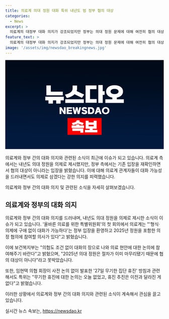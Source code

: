 ```yaml
---
title: 의료계 의대 정원 대화 특위 내년도 범 정부 협의 대상
categories:
  - News
excerpt: >
  의료계의 대정부 대화 의지가 강조되었지만 정부는 의대 정원 문제에 대해 여전히 협의 대상이 아니라는 입장을 유지했습니다. 범의료계 모임 올바른 의료를 위한 특별위원회는 정원을 포함한 의제 협의에 참여 의사를 표명했지만 보건복지부는 이미 절차가 완료된 2025년 의대 정원 문제는 협의 대상이 아니라고 밝혔습니다. 또한, 특위는 임현택 의협 회장의 27일 무기한 집단 휴진 발표와 관련해 휴진에 대한 논의가 없었으며, 휴진 추진은 변함이 없다고 언급했습니다.
feature_text: >
  의료계의 대정부 대화 의지가 강조되었지만 정부는 의대 정원 문제에 대해 여전히 협의 대상이 아니라는 입장을 유지했습니다. 범의료계 모임 올바른 의료를 위한 특별위원회는 정원을 포함한 의제 협의에 참여 의사를 표명했지만 보건복지부는 이미 절차가 완료된 2025년 의대 정원 문제는 협의 대상이 아니라고 밝혔습니다. 또한, 특위는 임현택 의협 회장의 27일 무기한 집단 휴진 발표와 관련해 휴진에 대한 논의가 없었으며, 휴진 추진은 변함이 없다고 언급했습니다.
image: '/assets/img/newsdao_breakingnews.jpg'
---
```


<p><img src="/assets/img/newsdao_breakingnews.jpg" alt="koreaapp 속보" /></p>

<p>의료계와 정부 간의 대화 의지와 관련된 소식이 최근에 이슈가 되고 있습니다. 의료계 측에서는 내년도 의대 정원을 의제로 제시했지만, 정부 측에서는 기존 입장을 재확인하면서 협의 대상이 아니라는 입장을 밝혔습니다. 이에 대해 의료계 관계자들이 대화 가능성을 드러내면서도 의제로 삼겠다는 강한 의지를 피력했습니다.</p>

<p>의료계와 정부 간의 대화 의지 및 관련된 소식을 자세히 살펴보겠습니다. </p>

<h2 data-ke-size="size26">의료계와 정부의 대화 의지</h2>

<p>의료계와 정부 간의 대화 의지를 드러내며, 내년도 의대 정원을 의제로 제시한 소식이 이슈가 되고 있습니다. '올바른 의료를 위한 특별위원회'의 첫 회의에서 의료계는 "'형식·의제에 구애 없이 대화가 가능하다'는 정부 입장을 환영하고 2025년 정원을 포함한 의정 협의에 참여할 의사가 있다"고 밝혔습니다. </p>

<p>이에 보건복지부는 "의협도 조건 없이 대화의 장으로 나와 의료 현안에 대한 논의에 참여해주기 바란다"고 밝혔으며, "2025년 의대 정원은 절차가 이미 마무리됐기 때문에 협의 대상이 아니다"라고 못박았습니다.</p>

<p>또한, 임현택 의협 회장이 사전 논의 없이 발표한 '27일 무기한 집단 휴진' 방침과 관련해서도 특위는 "무기한 휴진에 대한 논의는 오늘 없었고, 휴진 추진은 이전과 달라진 게 없다"고 밝혔습니다.</p>

<p>이러한 상황에서 의료계와 정부 간의 대화 의지와 관련된 소식이 계속해서 관심을 끌고 있습니다.</p>
실시간 뉴스 속보는, <a href="https://newsdao.kr" rel="dofollow">https://newsdao.kr</a>


